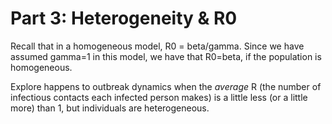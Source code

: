 # Part 3: Heterogeneity & R0

Recall that in a homogeneous model, R0 = beta/gamma. Since we have assumed gamma=1 in this model, we have that R0=beta, if the population is homogeneous.

Explore happens to outbreak dynamics when the *average* R (the number of infectious contacts each infected person makes) is a little less (or a little more) than 1, but individuals are heterogeneous.

